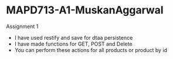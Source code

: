 # MAPD713-A1-MuskanAggarwal
Assignment 1

- I have used restify and save for dtaa persistence
- I have made functions for GET, POST and Delete
- You can perform these actions for all products or product by id
